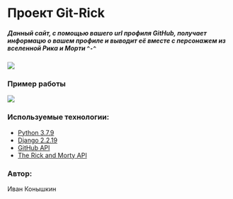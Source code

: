 # Проект Git-Rick
##### Данный сайт, с помощью вашего url профиля GitHub, получает информацю о вашем профиле и выводит её вместе с персонажем из вселенной Рика и Морти ```^-^```
![](https://i.postimg.cc/mDfCkVN5/111.png)
### Пример работы
![](https://i.postimg.cc/tgLwT0cG/222.png)
### Используемые технологии:
- [Python 3.7.9](https://www.python.org/)
- [Django 2.2.19](https://www.djangoproject.com/start/overview/)
- [GitHub API](https://docs.github.com/en/rest)
- [The Rick and Morty API](https://rickandmortyapi.com/)
### Автор:
Иван Конышкин